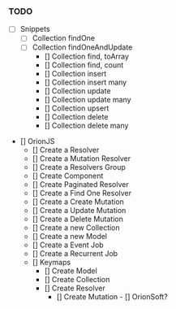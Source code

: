 ### TODO
- [ ] Snippets
	- [ ] Collection findOne
	- [ ] Collection findOneAndUpdate
        - [] Collection find, toArray
        - [] Collection find, count
        - [] Collection insert
        - [] Collection insert many
        - [] Collection update
        - [] Collection update many
        - [] Collection upsert
        - [] Collection delete
        - [] Collection delete many
- [] OrionJS
	- [] Create a Resolver
	- [] Create a Mutation Resolver
	- [] Create a Resolvers Group
	- [] Create Component
	- [] Create Paginated Resolver
	- [] Create a Find One Resolver
	- [] Create a Create Mutation
	- [] Create a Update Mutation
	- [] Create a Delete Mutation
	- [] Create a new Collection
	- [] Create a new Model
	- [] Create a Event Job
	- [] Create a Recurrent Job
	- [] Keymaps
		- [] Create Model
		- [] Create Collection
		- [] Create Resolver
       		- [] Create Mutation
- [] OrionSoft?
